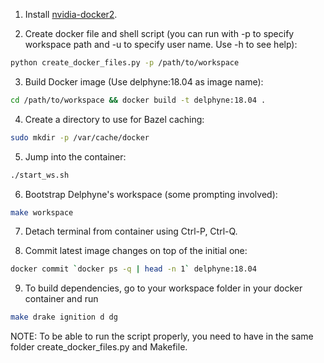 1. Install [nvidia-docker2](https://github.com/nvidia/nvidia-docker/wiki/Installation-(version-2.0)).

2. Create docker file and shell script (you can run with -p to specify workspace path and -u to specify user name. Use -h to see help):

```sh
python create_docker_files.py -p /path/to/workspace
```

3. Build Docker image (Use delphyne:18.04 as image name):

```sh
cd /path/to/workspace && docker build -t delphyne:18.04 .
```

4. Create a directory to use for Bazel caching:

```sh
sudo mkdir -p /var/cache/docker
```

5. Jump into the container:

```sh
./start_ws.sh
```

6. Bootstrap Delphyne's workspace (some prompting involved):

```sh
make workspace
```

7. Detach terminal from container using Ctrl-P, Ctrl-Q.

8. Commit latest image changes on top of the initial one:

```sh
docker commit `docker ps -q | head -n 1` delphyne:18.04
```

9. To build dependencies, go to your workspace folder in your docker container and run

```sh
make drake ignition d dg
```
NOTE: To be able to run the script properly, you need to have in the same folder create_docker_files.py and Makefile.
